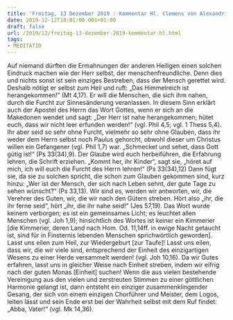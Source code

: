 ```yaml
---
title: 'Freitag, 13 Dezember 2019 : Kommentar Hl. Clemens von Alexandrien'
date: 2019-12-12T18:01:00.001+01:00
draft: false
url: /2019/12/freitag-13-dezember-2019-kommentar-hl.html
tags: 
- MEDITATIO
---
```


Auf niemand dürften die Ermahnungen der anderen Heiligen einen solchen Eindruck machen wie der Herr selbst, der menschenfreundliche. Denn dies und nichts sonst ist sein einziges Bestreben, dass der Mensch gerettet wird. Deshalb nötigt er selbst zum Heil und ruft: „Das Himmelreich ist herangekommen!“ (Mt 4,17). Er will die Menschen, die sich ihm nahen, durch die Furcht zur Sinnesänderung veranlassen. In diesem Sinn erklärt auch der Apostel des Herrn das Wort Gottes, wenn er sich an die Makedonen wendet und sagt: „Der Herr ist nahe herangekommen; hütet euch, dass wir nicht leer erfunden werden!“ (vgl. Phil 4,5; vgl. 1 Thess 5,4). Ihr aber seid so sehr ohne Furcht, vielmehr so sehr ohne Glauben, dass ihr weder dem Herrn selbst noch Paulus gehorcht, obwohl dieser um Christus willen ein Gefangener (vgl. Phil 1,7) war. „Schmecket und sehet, dass Gott gütig ist!“ (Ps 33(34),9). Der Glaube wird euch herbeiführen, die Erfahrung lehren, die Schrift erziehen. „Kommt her, ihr Kinder“, sagt sie, „höret auf mich, ich will euch die Furcht des Herrn lehren!“ (Ps 33(34),12) Dann fügt sie, da sie zu solchen spricht, die schon zum Glauben gekommen sind, kurz hinzu: „Wer ist der Mensch, der sich nach Leben sehnt, der gute Tage zu sehen wünscht?“ (Ps 33,13). Wir sind es, werden wir antworten, wir, die Verehrer des Guten, wir, die wir nach den Gütern streben. Hört also „ihr, die ihr ferne seid“, hört „ihr, die ihr nahe seid!“ (Jes 57,19). Das Wort wurde keinem verborgen; es ist ein gemeinsames Licht; es leuchtet allen Menschen (vgl. Joh 1,9); hinsichtlich des Wortes ist keiner ein Kimmerier \[die Kimmerier, deren Land nach Hom. Od. 11,14ff. in ewige Nacht getaucht ist, sind für in Finsternis lebenden Menschen sprichwörtlich geworden\]. Lasst uns eilen zum Heil, zur Wiedergeburt \[zur Taufe\]! Lasst uns eilen, dass wir, die wir viele sind, entsprechend der Einheit des einzigartigen Wesens zu einer Herde versammelt werden! (vgl. Joh 10,16). Da wir Gutes erfahren, lasst uns in gleicher Weise nach Einheit streben, indem wir eifrig nach der guten Monas \[Einheit\] suchen! Wenn die aus vielen bestehende Vereinigung aus den vielen und zerstreuten Stimmen zu einer göttlichen Harmonie gelangt ist, dann entsteht ein einziger zusammenklingender Gesang, der sich von einem einzigen Chorführer und Meister, dem Logos, leiten lässt und sein Ende erst bei der Wahrheit selbst mit dem Ruf findet: „Abba, Vater!“ (vgl. Mk 14,36).